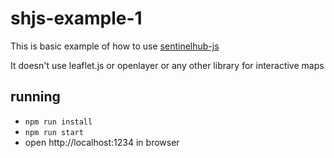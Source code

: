 # shjs-example-1

This is basic example of how to use [sentinelhub-js](https://github.com/sentinel-hub/sentinelhub-js)

It doesn't use leaflet.js or openlayer or any other library for interactive maps

## running

- `npm run install`
- `npm run start`
- open http://localhost:1234 in browser
